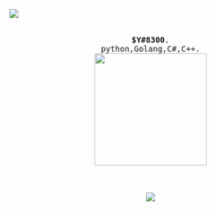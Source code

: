 ![](https://komarev.com/ghpvc/?username=w6t&color=grey) 
<p align="center">  
  <br>
  <samp>
    <b><a rel="nofollow noopener noreferrer" target="_blank">$Y#8300</a></b>.
    <br>python,Golang,C#,C++</a></b>.<br>
</samp>
  <img src="https://cdn.discordapp.com/avatars/881229723055829012/a_52f479f5765b1259c0488711f49d1760.gif?size=80" width="200"/>
</p>
<p align="center">
  <br><br>
  <img src="https://github-readme-stats.vercel.app/api/top-langs/?username=w6t&layout=compact&theme=dark"<p align="center">
</p>

